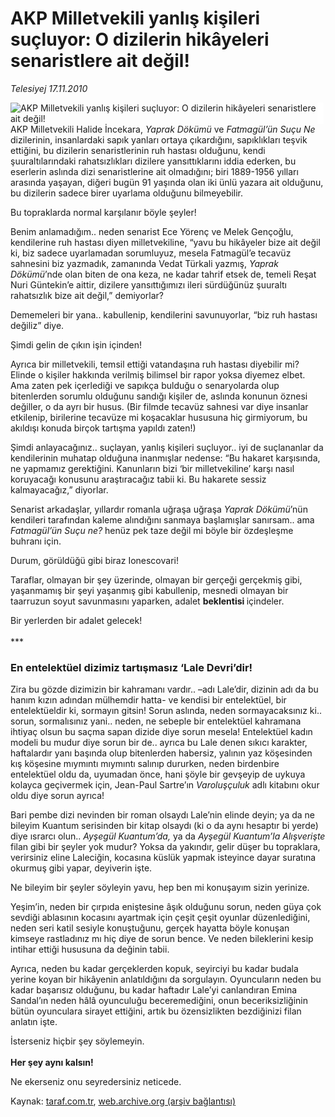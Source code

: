 # AKP Milletvekili yanlış kişileri suçluyor: O dizilerin hikâyeleri senaristlere ait değil!

*Telesiyej 17.11.2010*

<div class="yazi"><img align="left" alt="AKP Milletvekili yanlış kişileri suçluyor: O dizilerin hikâyeleri senaristlere ait değil!" border="0" src="http://www.taraf.com.tr/fotoraflar/makaleler/akp-milletvekili-yanlis-kisileri-sucluyor-o_4591_orijinal.jpg" style="border-right-width:10px; border-color:#FFFFFF"/><p>AKP Milletvekili Halide İncekara, <i>Yaprak Dökümü</i> ve <i>Fatmagül’ün Suçu Ne </i>dizilerinin, insanlardaki sapık yanları ortaya çıkardığını, sapıklıkları teşvik ettiğini, bu dizilerin senaristlerinin ruh hastası olduğunu, kendi şuuraltılarındaki rahatsızlıkları dizilere yansıttıklarını iddia ederken, bu eserlerin aslında dizi senaristlerine ait olmadığını; biri 1889-1956 yılları arasında yaşayan, diğeri bugün 91 yaşında olan iki ünlü yazara ait olduğunu, bu dizilerin sadece birer uyarlama olduğunu bilmeyebilir. </p>
<p>Bu topraklarda normal karşılanır böyle şeyler!<i> </i></p>
<p>Benim anlamadığım.. neden senarist Ece Yörenç ve Melek Gençoğlu, kendilerine ruh hastası diyen milletvekiline, “yavu bu hikâyeler bize ait değil ki, biz sadece uyarlamadan sorumluyuz, mesela Fatmagül’e tecavüz sahnesini biz yazmadık, zamanında Vedat Türkali yazmış, <i>Yaprak Dökümü</i>’nde olan biten de ona keza, ne kadar tahrif etsek de, temeli Reşat Nuri Güntekin’e aittir, dizilere yansıttığımızı ileri sürdüğünüz şuuraltı rahatsızlık bize ait değil,” demiyorlar?</p>
<p>Dememeleri bir yana.. kabullenip, kendilerini savunuyorlar, “biz ruh hastası değiliz” diye.</p>
<p>Şimdi gelin de çıkın işin içinden!</p>
<p>Ayrıca bir milletvekili, temsil ettiği vatandaşına ruh hastası diyebilir mi? Elinde o kişiler hakkında verilmiş bilimsel bir rapor yoksa diyemez elbet. Ama zaten pek içerlediği ve sapıkça bulduğu o senaryolarda olup bitenlerden sorumlu olduğunu sandığı kişiler de, aslında konunun öznesi değiller, o da ayrı bir husus. (Bir filmde tecavüz sahnesi var diye insanlar etkilenip, birilerine tecavüze mi koşacaklar hususuna hiç girmiyorum, bu akıldışı konuda birçok tartışma yapıldı zaten!)</p>
<p>Şimdi anlayacağınız.. suçlayan, yanlış kişileri suçluyor.. iyi de suçlananlar da kendilerinin muhatap olduğuna inanmışlar nedense: “Bu hakaret karşısında, ne yapmamız gerektiğini. Kanunların bizi ‘bir milletvekiline’ karşı nasıl koruyacağı konusunu araştıracağız tabii ki. Bu hakarete sessiz kalmayacağız,” diyorlar. </p>
<p>Senarist arkadaşlar, yıllardır romanla uğraşa uğraşa <i>Yaprak Dökümü</i>’nün kendileri tarafından kaleme alındığını sanmaya başlamışlar sanırsam.. ama <i>Fatmagül’ün Suçu ne?</i> henüz pek taze değil mi böyle bir özdeşleşme buhranı için.</p>
<p>Durum, görüldüğü gibi biraz Ionescovari!</p>
<p>Taraflar, olmayan bir şey üzerinde, olmayan bir gerçeği gerçekmiş gibi, yaşanmamış bir şeyi yaşanmış gibi kabullenip, mesnedi olmayan bir taarruzun soyut savunmasını yaparken, adalet <b>beklentisi </b>içindeler.</p>
<p>Bir yerlerden bir adalet gelecek!<br/><br/>***</p>
<h3>En entelektüel dizimiz tartışmasız ‘Lale Devri’dir!</h3>
<p>Zira bu gözde dizimizin bir kahramanı vardır.. –adı Lale’dir, dizinin adı da bu hanım kızın adından mülhemdir hatta- ve kendisi bir entelektüel, bir entelektüeldir ki, sormayın gitsin! Sorun aslında, neden sormayacaksınız ki.. sorun, sormalısınız yani.. neden, ne sebeple bir entelektüel kahramana ihtiyaç olsun bu saçma sapan dizide diye sorun mesela! Entelektüel kadın modeli bu mudur diye sorun bir de.. ayrıca bu Lale denen sıkıcı karakter, haftalardır yanı başında olup bitenlerden habersiz, yalının yaz köşesinden kış köşesine mıymıntı mıymıntı salınıp dururken, neden birdenbire entelektüel oldu da, uyumadan önce, hani şöyle bir gevşeyip de uykuya kolayca geçivermek için, Jean-Paul Sartre’ın <i>Varoluşçuluk</i> adlı kitabını okur oldu diye sorun ayrıca! </p>
<p>Bari pembe dizi nevinden bir roman olsaydı Lale’nin elinde deyin; ya da ne bileyim Kuantum serisinden bir kitap olsaydı (ki o da aynı hesaptır bi yerde) diye ısrarcı olun..<i> Ayşegül Kuantum’da, </i>ya da<i> Ayşegül Kuantum’la Alışverişte</i> filan gibi bir şeyler yok mudur? Yoksa da yakındır, gelir düşer bu topraklara, verirsiniz eline Laleciğin, kocasına küslük yapmak isteyince dayar suratına okurmuş gibi yapar, deyiverin işte.</p>
<p>Ne bileyim bir şeyler söyleyin yavu, hep ben mi konuşayım sizin yerinize.</p>
<p>Yeşim’in, neden bir çırpıda eniştesine âşık olduğunu sorun, neden güya çok sevdiği ablasının kocasını ayartmak için çeşit çeşit oyunlar düzenlediğini, neden seri katil sesiyle konuştuğunu, gerçek hayatta böyle konuşan kimseye rastladınız mı hiç diye de sorun bence. Ve neden bileklerini kesip intihar ettiği hususuna da değinin tabii.</p>
<p>Ayrıca, neden bu kadar gerçeklerden kopuk, seyirciyi bu kadar budala yerine koyan bir hikâyenin anlatıldığını da sorgulayın. Oyuncuların neden bu kadar başarısız olduğunu, bu kadar haftadır Lale’yi canlandıran Emina Sandal’ın neden hâlâ oyunculuğu beceremediğini, onun beceriksizliğinin bütün oyunculara sirayet ettiğini, artık bu özensizlikten bezdiğinizi filan anlatın işte. </p>
<p>İsterseniz hiçbir şey söylemeyin.<br/><br/><b>Her şey aynı kalsın!</b></p>
<p>Ne ekerseniz onu seyredersiniz neticede.</p></div>

Kaynak: [taraf.com.tr](http://www.taraf.com.tr:80/telesiyej/makale-akp-milletvekili-yanlis-kisileri-sucluyor-o.htm), [web.archive.org (arşiv bağlantısı)](http://web.archive.org/web/20101118235052/http://www.taraf.com.tr:80/telesiyej/makale-akp-milletvekili-yanlis-kisileri-sucluyor-o.htm)
